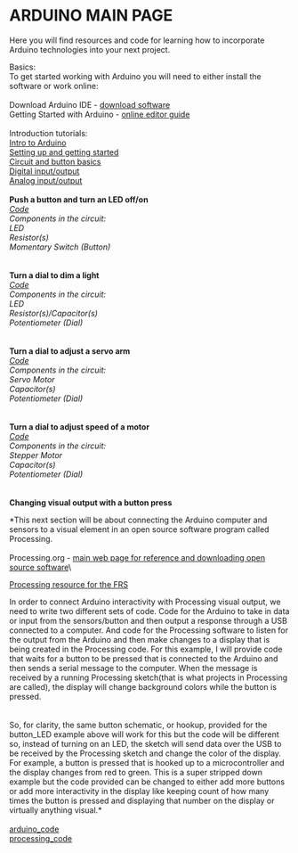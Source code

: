# ARDUINO MAIN PAGE

Here you will find resources and code for learning how to incorporate Arduino technologies into your next project.

Basics:\
To get started working with Arduino you will need to either install the software or work online:\
\
Download Arduino IDE - [download software](https://www.arduino.cc/en/main/software)\
Getting Started with Arduino - [online editor guide](https://create.arduino.cc)\
\
Introduction tutorials:\
[Intro to Arduino](./Resources/intro_arduino.pdf)\
[Setting up and getting started](./Resources/arduino_setting_up.pdf)\
[Circuit and button basics](./Resources/arduino_buttons_circuit_basics.pdf)\
[Digital input/output](./Resources/arduino_creating_states.pdf)\
[Analog input/output](./Resources/arduino_analog_read.pdf)
\
\
**Push a button and turn an LED off/on**\
*[Code](Code/arduino_analog_input_output.md)\
Components in the circuit:\
LED\
Resistor(s)\
Momentary Switch (Button)*\
\
\
**Turn a dial to dim a light**\
*[Code](Code/arduino_digital_input_output.md)\
Components in the circuit:\
LED\
Resistor(s)/Capacitor(s)\
Potentiometer (Dial)*\
\
\
**Turn a dial to adjust a servo arm**\
*[Code](Code/arduino_dial_servo.md)\
Components in the circuit:\
Servo Motor\
Capacitor(s)\
Potentiometer (Dial)*\
\
\
**Turn a dial to adjust speed of a motor**\
*[Code](Code/arduino_dial_motor_speed.md)\
Components in the circuit:\
Stepper Motor\
Capacitor(s)\
Potentiometer (Dial)*\
\
\
**Changing visual output with a button press**

*This next section will be about connecting the Arduino computer and sensors to a visual element in an open source software program called Processing.\
\
Processing.org - [main web page for reference and downloading open source software](http://processing.org)\

[Processing resource for the FRS](../PROCESSING/)

In order to connect Arduino interactivity with Processing visual output, we need to write two different sets of code. Code for the Arduino to take in data or input from the sensors/button and then output a response through a USB connected to a computer. And code for the Processing software to listen for the output from the Arduino and then make changes to a display that is being created in the Processing code. For this example, I will provide code that waits for a button to be pressed that is connected to the Arduino and then sends a serial message to the computer. When the message is received by a running Processing sketch(that is what projects in Processing are called), the display will change background colors while the button is pressed.\
\
\
So, for clarity, the same button schematic, or hookup, provided for the button_LED example above will work for this but the code will be different so, instead of turning on an LED, the sketch will send data over the USB to be received by the Processing sketch and change the color of the display. For example, a button is pressed that is hooked up to a microcontroller and the display changes from red to green. This is a super stripped down example but the code provided can be changed to either add more buttons or add more interactivity in the display like keeping count of how many times the button is pressed and displaying that number on the display or virtually anything visual.*
\
\
[arduino_code](Code/arduino_usb_processing.md)\
[processing_code](Code/processing_serial_input.md)

